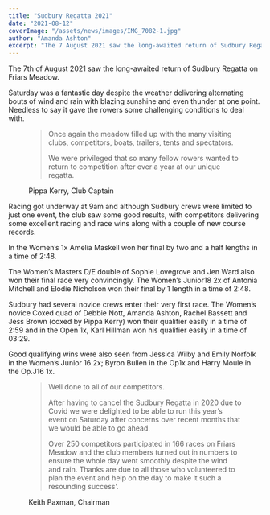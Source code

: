 ```yaml
---
title: "Sudbury Regatta 2021"
date: "2021-08-12"
coverImage: "/assets/news/images/IMG_7082-1.jpg"
author: "Amanda Ashton"
excerpt: "The 7 August 2021 saw the long-awaited return of Sudbury Regatta on Friars Meadow."
---
```


The 7th of August 2021 saw the long-awaited return of Sudbury Regatta on Friars Meadow.

Saturday was a fantastic day despite the weather delivering alternating bouts of wind and rain with blazing sunshine and even thunder at one point. Needless to say it gave the rowers some challenging conditions to deal with.

<figure>
    <blockquote>
        <p>Once again the meadow filled up with the many visiting clubs, competitors, boats, trailers, tents and spectators.</p> 
        <p>We were privileged that so many fellow rowers wanted to return to competition after over a year at our unique regatta.</p>
    </blockquote>
    <figcaption>Pippa Kerry, Club Captain</figcaption>
</figure>

Racing got underway at 9am and although Sudbury crews were limited to just one event, the club saw some good results, with competitors delivering some excellent racing and race wins along with a couple of new course records.

In the Women’s 1x Amelia Maskell won her final by two and a half lengths in a time of 2:48.

The Women’s Masters D/E double of Sophie Lovegrove and Jen Ward also won their final race very convincingly. The Women’s Junior18 2x of Antonia Mitchell and Elodie Nicholson won their final by 1 length in a time of 2:48.

Sudbury had several novice crews enter their very first race. The Women’s novice Coxed quad of Debbie Nott, Amanda Ashton, Rachel Bassett and Jess Brown (coxed by Pippa Kerry) won their qualifier easily in a time of 2:59 and in the Open 1x, Karl Hillman won his qualifier easily in a time of 03:29.

Good qualifying wins were also seen from Jessica Wilby and Emily Norfolk in the Women’s Junior 16 2x; Byron Bullen in the Op1x and Harry Moule in the Op.J16 1x.

<figure>
    <blockquote>
        <p>Well done to all of our competitors.</p>

<p>After having to cancel the Sudbury Regatta in 2020 due to Covid we were delighted to be able to run this year’s event on Saturday after concerns over recent months that we would be able to go ahead.</p>

<p>Over 250 competitors participated in 166 races on Friars Meadow and the club members turned out in numbers to ensure the whole day went smoothly despite the wind and rain. Thanks are due to all those who volunteered to plan the event and help on the day to make it such a resounding success’.</p>
    </blockquote>
    <figcaption>Keith Paxman, Chairman</figcaption>
</figure>
